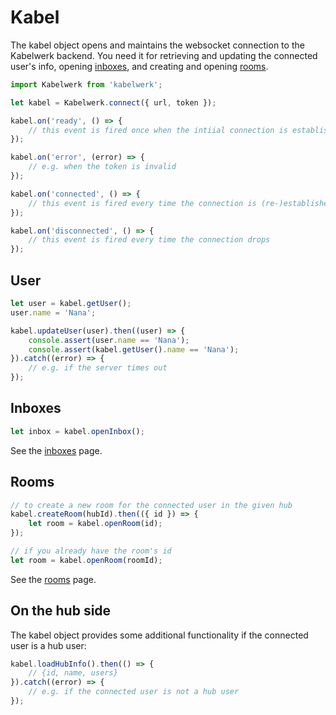 # Kabel

The kabel object opens and maintains the websocket connection to the Kabelwerk backend. You need it for retrieving and updating the connected user's info, opening [inboxes](./inboxes.md), and creating and opening [rooms](./rooms.md).

```js
import Kabelwerk from 'kabelwerk';

let kabel = Kabelwerk.connect({ url, token });

kabel.on('ready', () => {
    // this event is fired once when the intiial connection is established
});

kabel.on('error', (error) => {
    // e.g. when the token is invalid
});

kabel.on('connected', () => {
    // this event is fired every time the connection is (re-)established
});

kabel.on('disconnected', () => {
    // this event is fired every time the connection drops
});
```


## User

```js
let user = kabel.getUser();
user.name = 'Nana';

kabel.updateUser(user).then((user) => {
    console.assert(user.name == 'Nana');
    console.assert(kabel.getUser().name == 'Nana');
}).catch((error) => {
    // e.g. if the server times out
});
```


## Inboxes

```js
let inbox = kabel.openInbox();
```

See the [inboxes](./inboxes.md) page.


## Rooms

```js
// to create a new room for the connected user in the given hub
kabel.createRoom(hubId).then(({ id }) => {
    let room = kabel.openRoom(id);
});

// if you already have the room's id
let room = kabel.openRoom(roomId);
```

See the [rooms](./rooms.md) page.


## On the hub side

The kabel object provides some additional functionality if the connected user is a hub user:

```js
kabel.loadHubInfo().then(() => {
    // {id, name, users}
}).catch((error) => {
    // e.g. if the connected user is not a hub user
});
```

